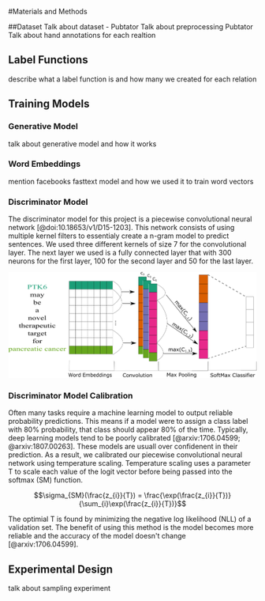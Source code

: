 #Materials and Methods

##Dataset
Talk about dataset - Pubtator
Talk about preprocessing Pubtator
Talk about hand annotations for each realtion

## Label Functions
describe what a label function is and how many we created for each relation

## Training Models
### Generative Model
talk about generative model and how it works
### Word Embeddings
mention facebooks fasttext model and how we used it to train word vectors
### Discriminator Model
The discriminator model for this project is a piecewise convolutional neural network [@doi:10.18653/v1/D15-1203]. 
This network consists of using multiple kernel filters to essentialy create a n-gram model to predict sentences. 
We used three different kernels of size 7 for the convolutional layer. 
The next layer we used is a fully connected layer that with 300 neurons for the first layer, 100 for the second layer and 50 for the last layer. 

![piecewise convolutional neural network here](images/figures/piecewise_convolutional_neural_network/piecewise_convolutional_neural_nework.png)

### Discriminator Model Calibration
Often many tasks require a machine learning model to output reliable probability predictions. 
This means if a model were to assign a class label with 80% probability, that class should appear 80% of the time.
Typically, deep learning models tend to be poorly calibrated [@arxiv:1706.04599; @arxiv:1807.00263].
These models are usuall over confidenent in their prediction.
As a result, we calibrated our piecewise convolutional neural network using temperature scaling. 
Temperature scaling uses a parameter T to scale each value of the logit vector before being passed into the softmax (SM) function.

$$\sigma_{SM}(\frac{z_{i}}{T}) = \frac{\exp(\frac{z_{i}}{T})}{\sum_{i}\exp(\frac{z_{i}}{T})}$$

The optimial T is found by minimizing the negative log likelihood (NLL) of a validation set.
The benefit of using this method is the model becomes more reliable and the accuracy of the model doesn't change [@arxiv:1706.04599].

## Experimental Design
talk about sampling experiment
